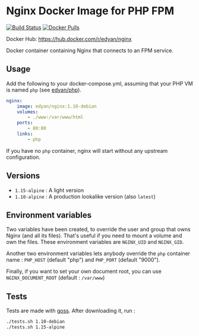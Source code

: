 # Nginx Docker Image for PHP FPM
[![Build Status](https://travis-ci.org/edyan/docker-nginx.svg?branch=master)](https://travis-ci.org/edyan/docker-nginx)
[![Docker Pulls](https://img.shields.io/docker/pulls/edyan/nginx.svg)](https://hub.docker.com/r/edyan/nginx/)

Docker Hub: https://hub.docker.com/r/edyan/nginx

Docker container containing Nginx that connects to an FPM service.

## Usage
Add the following to your docker-compose.yml, assuming that your PHP VM is named `php` (see  [edyan/php](https://github.com/edyan/docker-php)).

```yaml
nginx:
    image: edyan/nginx:1.10-debian
    volumes:
        - ./www:/var/www/html
    ports:
        - 80:80
    links:
        - php
```

If you have no `php` container, nginx will start without any upstream configuration.


## Versions
* `1.15-alpine` : A light version
* `1.10-alpine` : A production lookalike version (also `latest`)


## Environment variables
Two variables have been created, to override the user and group that owns Nginx (and all its files). That's useful if you need to mount a volume and own the files. These environment variables are `NGINX_UID` and `NGINX_GID`.

Another two environment variables lets anybody override the `php` container name : `PHP_HOST` (default "php") and `PHP_PORT` (default "9000").

Finally, if you want to set your own document root, you can use `NGINX_DOCUMENT_ROOT` (default : `/var/www`)


## Tests
Tests are made with [goss](https://github.com/aelsabbahy/goss). After downloading it, run :
```bash
./tests.sh 1.10-debian
./tests.sh 1.15-alpine
```
